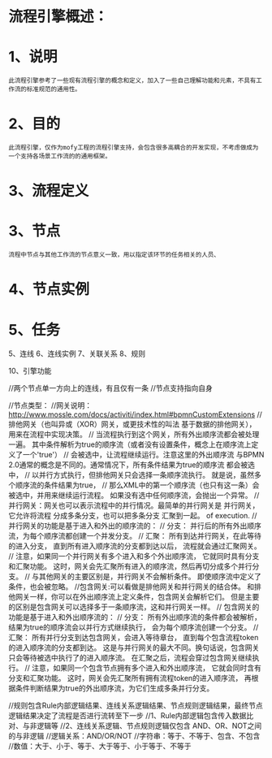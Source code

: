 # 流程引擎概述：
1、说明
======
	此流程引擎参考了一些现有流程引擎的概念和定义，加入了一些自己理解功能和元素，不具有工作流的标准规范的通用性。

2、目的
======
	此流程引擎，仅作为mofy工程的流程引擎支持，会包含很多高耦合的开发实现，不考虑做成为一个支持各场景工作流的的通用框架。
	
3、流程定义
======

3、节点
======
	流程中节点与其他工作流的节点意义一致，用以指定该环节的任务相关的人员、
	
4、节点实例
======

5、任务
======

5、连线
6、连线实例
7、关联关系
8、规则

10、引擎功能


//两个节点单一方向上的连线，有且仅有一条
//节点支持指向自身




//节点类型：
//网关说明：http://www.mossle.com/docs/activiti/index.html#bpmnCustomExtensions
//排他网关（也叫异或（XOR）网关，或更技术性的叫法 基于数据的排他网关）， 用来在流程中实现决策。
//  当流程执行到这个网关，所有外出顺序流都会被处理一遍。 其中条件解析为true的顺序流（或者没有设置条件，概念上在顺序流上定义了一个'true'）
//  会被选中，让流程继续运行。注意这里的外出顺序流 与BPMN 2.0通常的概念是不同的。通常情况下，所有条件结果为true的顺序流 都会被选中，
//  以并行方式执行，但排他网关只会选择一条顺序流执行。 就是说，虽然多个顺序流的条件结果为true，
//  那么XML中的第一个顺序流（也只有这一条）会被选中，并用来继续运行流程。 如果没有选中任何顺序流，会抛出一个异常。
//并行网关：网关也可以表示流程中的并行情况。最简单的并行网关是 并行网关，它允许将流程 分成多条分支，也可以把多条分支 汇聚到一起。 of execution.
//  并行网关的功能是基于进入和外出的顺序流的：
//    分支： 并行后的所有外出顺序流，为每个顺序流都创建一个并发分支。
//    汇聚： 所有到达并行网关，在此等待的进入分支， 直到所有进入顺序流的分支都到达以后， 流程就会通过汇聚网关。
//  注意，如果同一个并行网关有多个进入和多个外出顺序流， 它就同时具有分支和汇聚功能。 这时，网关会先汇聚所有进入的顺序流，然后再切分成多个并行分支。
//  与其他网关的主要区别是，并行网关不会解析条件。 即使顺序流中定义了条件，也会被忽略。
//包含网关:可以看做是排他网关和并行网关的结合体。 和排他网关一样，你可以在外出顺序流上定义条件，包含网关会解析它们。 但是主要的区别是包含网关可以选择多于一条顺序流，这和并行网关一样。
//  包含网关的功能是基于进入和外出顺序流的：
//    分支： 所有外出顺序流的条件都会被解析，结果为true的顺序流会以并行方式继续执行， 会为每个顺序流创建一个分支。
//    汇聚： 所有并行分支到达包含网关，会进入等待章台， 直到每个包含流程token的进入顺序流的分支都到达。 这是与并行网关的最大不同。换句话说，包含网关只会等待被选中执行了的进入顺序流。 在汇聚之后，流程会穿过包含网关继续执行。
//  注意，如果同一个包含节点拥有多个进入和外出顺序流， 它就会同时含有分支和汇聚功能。 这时，网关会先汇聚所有拥有流程token的进入顺序流， 再根据条件判断结果为true的外出顺序流，为它们生成多条并行分支。



//规则包含Rule内部逻辑结果、连线关系逻辑结果、节点规则逻辑结果，最终节点逻辑结果决定了流程是否进行流转至下一步
//1、Rule内部逻辑包含传入数据比对、与非逻辑等
//2、连线关系逻辑、节点规则逻辑仅包含 AND、OR、NOT之间的与非逻辑
//逻辑关系：AND/OR/NOT
//字符串：等于、不等于、包含、不包含
//数值：大于、小于、等于、大于等于、小于等于、不等于